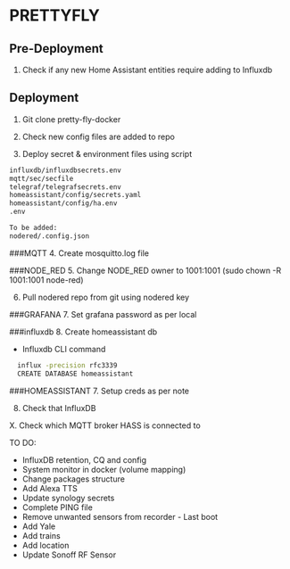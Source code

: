 # PRETTYFLY

## Pre-Deployment

1. Check if any new Home Assistant entities require adding to Influxdb

## Deployment

1. Git clone pretty-fly-docker

2. Check new config files are added to repo

3. Deploy secret & environment files using script

```bash
influxdb/influxdbsecrets.env
mqtt/sec/secfile
telegraf/telegrafsecrets.env
homeassistant/config/secrets.yaml
homeassistant/config/ha.env
.env

To be added:
nodered/.config.json
```
###MQTT
4. Create mosquitto.log file

###NODE_RED
5. Change NODE_RED owner to 1001:1001 (sudo chown -R 1001:1001 node-red)

6. Pull nodered repo from git using nodered key

###GRAFANA
7. Set grafana password as per local

###influxdb
8. Create homeassistant db
  - Influxdb CLI command
```bash
  influx -precision rfc3339
  CREATE DATABASE homeassistant
```

###HOMEASSISTANT
7. Setup creds as per note

8. Check that InfluxDB



X. Check which MQTT broker HASS is connected to

TO DO:
- InfluxDB retention, CQ and config
- System monitor in docker (volume mapping)
- Change packages structure
- Add Alexa TTS
- Update synology secrets
- Complete PING file
- Remove unwanted sensors from recorder - Last boot
- Add Yale
- Add trains
- Add location
- Update Sonoff RF Sensor
